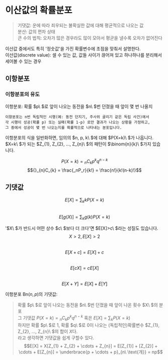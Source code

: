 # 이산값의 확률분포

> 기댓값: 운에 따라 죄우되는 불확실한 값에 대해 평균적으로 나오는 값   
> 분산: 값의 편차 상태   
> 큰 수의 법칙: 오차가 많은 경우라도 많이 모아서 평균을 낼수록 오차가 없어진다


이산값 중에서도 특히 '정숫값'을 가진 확률변수에 초점을 맞춰서 설명한다.   
이산값(discrete value): 셀 수 있는 값, 값들 사이가 끊어져 있고 하나하나를 분리해서 세어볼 수 있는 경우   
   

## 이항분포
### 이항분포의 유도
이항분포: 확률 $p\ $로 앞이 나오는 동전을 $n\ $번 던졌을 때 앞이 몇 번 나올지   
```
이항분포는 n번 독립적인 시행(예: 동전 던지기, 주사위 굴리기 같은 독립 사건)에서
각 시행이 성공(확률 p) 또는 실패(확률 1-p) 로만 결과가 나오는 상황을 가정하고,
그 중에서 성공이 몇 번 나오는지를 확률적으로 나타내는 분포입니다.
```
이항분포의 식을 일반화하면, 임의의 $n, p, k\ $에 대해 $P(X=k)\ $가 나옵니다.   
$X=k\ $가 되는 $Z_{1}, Z_{2}, ..., Z_{n}\ $의 패턴이 $\binom{n}{k}\ $가지 있습니다.


$$P(X=k) = {}_{n}C_{k}p^{k}q^{n-k}$$
$${}_{n}C_{k} = \frac{_nP_r}{k!} = \frac{n!}{k!(n-k)!}$$


## 기댓값
$$E[X]=\sum_{k}kP(X=k)$$   
$$E[g(X)]=\sum_{k}g(k)P(X=k)$$


'$X\ $가 반드시 어떤 상수 $c\ $보다 더 크다'면 $E[X]>c\ $라는 성질도 있습니다.   
$$X>2, E[X]>2$$   
$$E[X + c] = E[X] + c$$   
$$E[cX] = cE[X]$$   
$$E[X + Y] = E[X] + E[Y]$$


이항분포 Bn$(n, p)$의 기댓값:   
> 확률 $p\ $로 앞이 나오는 동전을 $n\ $번 던졌을 때 앞이 나온 횟수 $X\ $의 분포   
> 그 기댓값 $P(X=k) = {}_{n}C_{k}p^{k}q^{n-k}$ 혹은 $E[X] = \sum_{k}P(X=k)$  
> 하지만 확률 $p\ $로 1, 확률 $q\ $로 0이 나오는 (독립적인)확률변수 $Z_{1}, Z_{2}, ..., Z_{n}\ $의 합이 $X$다.   
> 라고 생각하면 기댓값을 쉽게 구할수 있다.   
> $$E[X] = X[Z_{1} + Z_{2} + \cdots + Z_{n}] = E[Z_{1}] + [Z_{2}] + \cdots + E[Z_{n}] = \underbrace{p + \cdots + p}_{n\ \text{개}} = np$$   

